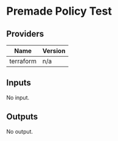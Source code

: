 # Premade Policy Test

<!-- BEGIN TFDOCS -->
## Providers

| Name | Version |
|------|---------|
| terraform | n/a |

## Inputs

No input.

## Outputs

No output.

<!-- END TFDOCS -->
